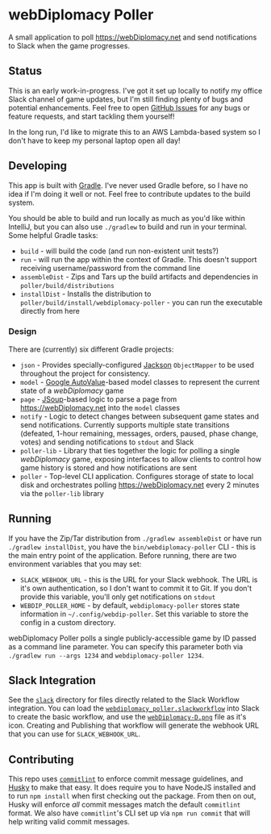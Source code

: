 # webDiplomacy Poller
A small application to poll https://webDiplomacy.net and send notifications to Slack when the game progresses.

## Status
This is an early work-in-progress.  I've got it set up locally to notify my office Slack channel of game updates, but
I'm still finding plenty of bugs and potential enhancements.  Feel free to open
[GitHub Issues](https://github.com/robwettach/webdiplomacy-poller/issues) for any bugs or feature requests, and start
tackling them yourself!

In the long run, I'd like to migrate this to an AWS Lambda-based system so I don't have to keep my personal laptop
open all day!

## Developing
This app is built with [Gradle](https://gradle.org/).  I've never used Gradle before, so I have no idea if I'm doing it
well or not.  Feel free to contribute updates to the build system.

You should be able to build and run locally as much as you'd like within IntelliJ, but you can also use `./gradlew`
to build and run in your terminal.  Some helpful Gradle tasks:
* `build` - will build the code (and run non-existent unit tests?)
* `run` - will run the app within the context of Gradle.
  This doesn't support receiving username/password from the command line
* `assembleDist` - Zips and Tars up the build artifacts and dependencies in `poller/build/distributions`
* `installDist` - Installs the distribution to `poller/build/install/webdiplomacy-poller` -
  you can run the executable directly from here

### Design
There are (currently) six different Gradle projects:
* `json` - Provides specially-configured [Jackson](https://github.com/FasterXML/jackson) `ObjectMapper` to be used
  throughout the project for consistency.
* `model` - [Google AutoValue](https://github.com/google/auto/blob/master/value/userguide/index.md)-based model classes
  to represent the current state of a *webDiplomacy* game
* `page` - [JSoup](https://jsoup.org/)-based logic to parse a
  page from https://webDiplomacy.net into the `model` classes
* `notify` - Logic to detect changes between subsequent game states and send notifications.  Currently supports multiple
  state transitions (defeated, 1-hour remaining, messages, orders, paused, phase change, votes) and sending
  notifications to `stdout` and Slack
* `poller-lib` - Library that ties together the logic for polling a single *webDiplomacy* game, exposing interfaces to
   allow clients to control how game history is stored and how notifications are sent
* `poller` - Top-level CLI application.  Configures storage of state to local disk and orchestrates polling
  https://webDiplomacy.net every 2 minutes via the `poller-lib` library

## Running
If you have the Zip/Tar distribution from `./gradlew assembleDist` or have run `./gradlew installDist`, you have the
`bin/webdiplomacy-poller` CLI - this is the main entry point of the application.  Before running, there are two
environment variables that you may set:
* `SLACK_WEBHOOK_URL` - this is the URL for your Slack webhook.  The URL is it's own authentication, so I don't want to
  commit it to Git.  If you don't provide this variable, you'll only get notifications on `stdout`
* `WEBDIP_POLLER_HOME` - by default, `webdiplomacy-poller` stores state information in `~/.config/webdip-poller`.  Set
  this variable to store the config in a custom directory.

webDiplomacy Poller polls a single publicly-accessible game by ID passed as a command line parameter.  You can specify
this parameter both via `./gradlew run --args 1234` and `webdiplomacy-poller 1234`.

## Slack Integration
See the [`slack`](slack) directory for files directly related to the Slack Workflow integration.  You can load the
[`webdiplomacy_poller.slackworkflow`](slack/webdiplomacy_poller.slackworkflow) into Slack to create the basic workflow,
and use the [`webDiplomacy-D.png`](slack/webDiplomacy-D.png) file as it's icon.  Creating and Publishing that workflow
will generate the webhook URL that you can use for `SLACK_WEBHOOK_URL`.

## Contributing
This repo uses [`commitlint`](https://commitlint.js.org/) to enforce commit message guidelines, and
[Husky](https://github.com/typicode/husky) to make that easy.  It does require you to have NodeJS installed and to run
`npm install` when first checking out the package.  From then on out, Husky will enforce *all* commit messages match
the default `commitlint` format.  We also have `commitlint`'s CLI set up via `npm run commit` that will help writing
valid commit messages.

